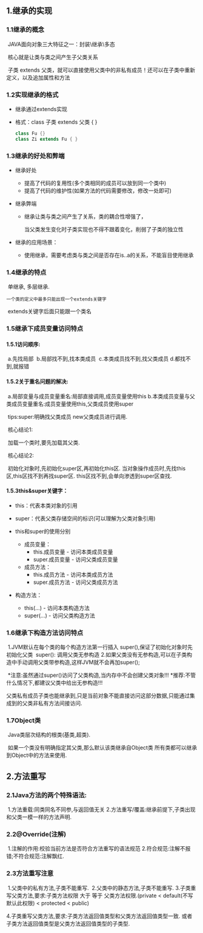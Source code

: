 ## 1.继承的实现

### 1.1继承的概念

​	JAVA面向对象三大特征之一：封装\继承\多态

​	核心就是让类与类之间产生子父类关系 

​	子类 extends 父类，就可以直接使用父类中的非私有成员！还可以在子类中重新定义，以及追加属性和方法

### 1.2实现继承的格式

- 继承通过extends实现

- 格式：class 子类 extends 父类 { } 

  ```java
  class Fu {}
  class Zi extends Fu { }
  ```

### 1.3继承的好处和弊端

- 继承好处

  - 提高了代码的复用性(多个类相同的成员可以放到同一个类中)
  - 提高了代码的维护性(如果方法的代码需要修改，修改一处即可)

- 继承弊端

  - 继承让类与类之间产生了关系，类的耦合性增强了，

    当父类发生变化时子类实现也不得不跟着变化，削弱了子类的独立性

- 继承的应用场景：

  - 使用继承，需要考虑类与类之间是否存在is..a的关系，不能盲目使用继承

### 1.4继承的特点

​	单继承, 多层继承.

 	一个类的定义中最多只能出现一个extends关键字
​	 extends关键字后面只能跟一个类名

### 1.5继承下成员变量访问特点

#### 1.5.1访问顺序:

​           	a.先找局部
​           	b.局部找不到,找本类成员
​          	c.本类成员找不到,找父类成员
​          	d.都找不到,就报错

#### 1.5.2关于重名问题的解决:

​            	a.局部变量与成员变量重名:局部直接调用,成员变量使用this
​            	b.本类成员变量与父类成员变量重名:成员变量使用this,父类成员使用super

​                tips:super:明确找父类成员 new父类成员进行调用.

​	核心结论1:

​    		加载一个类时,要先加载其父类.

​	核心结论2:

​    		初始化对象时,先初始化super区,再初始化this区.
​    		当对象操作成员时,先找this区,this区找不到再找super区.
​    		this区找不到,会单向渗透到super区查找.

#### 1.5.3this&super关键字：

- this：代表本类对象的引用
- super：代表父类存储空间的标识(可以理解为父类对象引用)


- this和super的使用分别
  - 成员变量：
    - this.成员变量    -   访问本类成员变量
    - super.成员变量 -   访问父类成员变量
  - 成员方法：
    - this.成员方法  - 访问本类成员方法
    - super.成员方法 - 访问父类成员方法
- 构造方法：
  - this(…)  -  访问本类构造方法
  - super(…)  -  访问父类构造方法

### 1.6继承下构造方法访问特点

​           1.JVM默认在每个类的每个构造方法第一行插入 super(),保证了初始化对象时先初始化父类
​                    super(): 调用父类无参构造
​            2.如果父类没有无参构造,可以在子类构造中手动调用父类带参构造,这样JVM就不会再加super();

​                *注意:虽然通过super()访问了父类构造,当内存中不会创建父类对象!!!
​                *推荐:不管什么情况下,都建议父类中给出无参构造!!!

父类私有成员子类也能继承到,只是当前对象不能直接访问这部分数据,只能通过集成到的父类非私有方法间接访问.

### 1.7Object类

​	Java类层次结构的根类(基类,超类).

​	如果一个类没有明确指定其父类,那么默认该类继承自Object类
​	所有类都可以继承到Object中的方法来使用.

## 2.方法重写

### 2.1Java方法的两个特殊语法:

​         1.方法重载:同类同名不同参,与返回值无关
​         2.方法重写/覆盖:继承前提下,子类出现和父类一模一样的方法声明.

### 2.2@Override(注解)

​        1.注解的作用:校验当前方法是否符合方法重写的语法规范
​        2.符合规范:注解不报错;不符合规范:注解飘红.

### 2.3方法重写注意

​      1.父类中的私有方法,子类不能重写.
​      2.父类中的静态方法,子类不能重写.
​      3.子类重写父类方法,要求:子类方法权限 大于 等于 父类方法权限.(private < default(不写默认此权限) < 	protected < public)

4.子类重写父类方法,要求:子类方法返回值类型和父类方法返回值类型一致.
​                              		    或者子类方法返回值类型是父类方法返回值类型的子类型.
